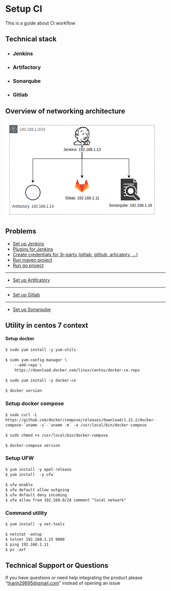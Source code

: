 # Setup CI
This is a guide about CI workflow

## Technical stack
* ### Jenkins
* ### Artifactory
* ### Sonarqube
* ### Gitlab

## Overview of networking architecture
![](doc/myci-networking.png)

## Problems
* [Set up Jenkins](doc/jenkins/setup_jenkins.md)
* [Plugins for Jenkins](doc/jenkins/plugins4jenkins.md)
* [Create credentials for 3r-party (gitlab, github, articatory, ...)](doc/jenkins/createCredentials.md)
* [Run maven project](doc/jenkins/runMavenProject.md)
* [Run go project](doc/jenkins)
---
* [Set up Artifcatory](doc/artifactory/setup_artifactory.md)
---
* [Set up Gitlab](doc/gitlab/setup_gitlab.md)
---
* [Set up Sonarqube](doc/sonarqube/setup_sonarqube.md)

## Utility in centos 7 context
#### Setup docker
```text
$ sudo yum install -y yum-utils

$ sudo yum-config-manager \
    --add-repo \
    https://download.docker.com/linux/centos/docker-ce.repo

$ sudo yum install -y docker-ce

$ docker version
```
### Setup docker compose
```text
$ sudo curl -L https://github.com/docker/compose/releases/download/1.21.2/docker-compose-`uname -s`-`uname -m` -o /usr/local/bin/docker-compose

$ sudo chmod +x /usr/local/bin/docker-compose

$ docker-compose version
```
### Setup UFW
```text
$ yum install -y epel-release
$ yum install  -y ufw

$ ufw enable
$ ufw default allow outgoing 
$ ufw default deny incoming 
$ ufw allow from 192.168.0/24 comment "local network"
```
### Command utility 
```text
$ yum install -y net-tools

$ netstat -antup
$ telnet 192.168.1.15 9000
$ ping 192.168.1.11
$ ps -axf
```

## Technical Support or Questions
If you have questions or need help integrating the product please "thanh29695@gmail.com" instead of opening an issue

